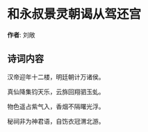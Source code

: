 # 和永叔景灵朝谒从驾还宫

**作者**: 刘敞

## 诗词内容

汉帝迎年十二楼，明廷朝计万诸侯。

真仙降集钧天乐，云旆回翔驷玉虬。

物色遥占紫气入，香烟不隔曙光浮。

秘祠非为神君语，自饬衣冠渭北游。

